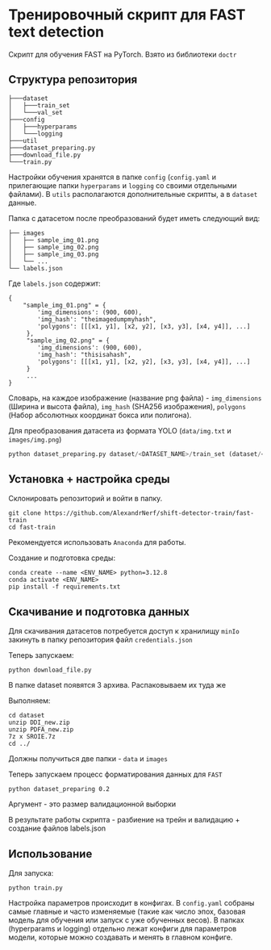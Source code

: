 # Тренировочный скрипт для FAST text detection

Скрипт для обучения FAST на PyTorch. Взято из библиотеки `doctr`

## Структура репозитория

```
├───dataset
│   ├───train_set
│   └───val_set
├───config
│   ├───hyperparams
│   └───logging
├───util
├───dataset_preparing.py
├───download_file.py
└───train.py
```

Настройки обучения хранятся в папке `config` (`config.yaml` и прилегающие папки `hyperparams` и `logging` со своими отдельными файлами). В `utils` располагаются дополнительные скрипты, а в `dataset` данные.


Папка с датасетом после преобразований будет иметь следующий вид:

```shell
├── images
│   ├── sample_img_01.png
│   ├── sample_img_02.png
│   ├── sample_img_03.png
│   └── ...
└── labels.json
```

Где `labels.json` содержит:

```shell
{
    "sample_img_01.png" = {
        'img_dimensions': (900, 600),
        'img_hash': "theimagedumpmyhash",
        'polygons': [[[x1, y1], [x2, y2], [x3, y3], [x4, y4]], ...]
     },
     "sample_img_02.png" = {
        'img_dimensions': (900, 600),
        'img_hash': "thisisahash",
        'polygons': [[[x1, y1], [x2, y2], [x3, y3], [x4, y4]], ...]
     }
     ...
}
```

Словарь, на каждое изображение (название png файла) - `img_dimensions` (Ширина и высота файла), `img_hash` (SHA256 изображения), `polygons` (Набор абсолютных координат бокса или полигона). 

Для преобразования датасета из формата YOLO (`data/img.txt` и `images/img.png`)

```python
python dataset_preparing.py dataset/<DATASET_NAME>/train_set (dataset/<DATASET_NAME>/val_set)
```
## Установка + настройка среды

Склонировать репозиторий и войти в папку.

```shell
git clone https://github.com/AlexandrNerf/shift-detector-train/fast-train
cd fast-train
```

Рекомендуется использовать `Anaconda` для работы.

Создание и подготовка среды:
```shell
conda create --name <ENV_NAME> python=3.12.8
conda activate <ENV_NAME>
pip install -f requirements.txt
```

## Скачивание и подготовка данных

Для скачивания датасетов потребуется доступ к хранилищу `minIo` закинуть в папку репозитория файл `credentials.json`

Теперь запускаем:

```shell
python download_file.py
```

В папке dataset появятся 3 архива. Распаковываем их туда же

Выполняем:

```shell
cd dataset
unzip DDI_new.zip
unzip PDFA_new.zip
7z x SROIE.7z
cd ../
```

Должны получиться две папки - `data` и `images`

Теперь запускаем процесс форматирования данных для `FAST`

```shell
python dataset_preparing 0.2
```

Аргумент - это размер валидационной выборки

В результате работы скрипта - разбиение на трейн и валидацию + создание файлов labels.json

## Использование

Для запуска:

```shell
python train.py
```

Настройка параметров происходит в конфигах. В `config.yaml` собраны самые главные и часто изменяемые (такие как число эпох, базовая модель для обучения или запуск с уже обученных весов). В папках (hyperparams и logging) отдельно лежат конфиги для параметров модели, которые можно создавать и менять в главном конфиге.